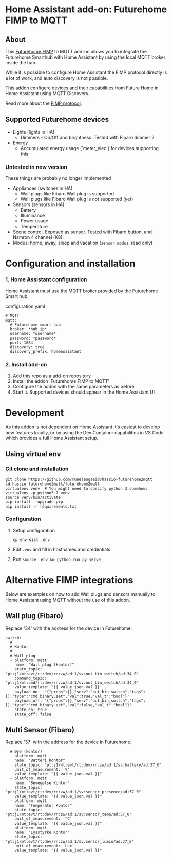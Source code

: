 # Home Assistant add-on: Futurehome FIMP to MQTT

## About

This [Futurehome FIMP](https://github.com/futurehomeno/fimp-api) to MQTT add-on allows you to integrate the Futurehome
Smarthub with Home Assistant by using the local MQTT broker inside the hub.

While it is possible to configure Home Assistant the FIMP protocol
directly is a lot of work, and auto discovery is not possible.

This addon configure devices and their capabilities from Future Home in Home Assistant using MQTT Discovery.

Read more about the [FIMP protocol](https://github.com/futurehomeno/fimp-api).


## Supported Futurehome devices

* Lights (lights in HA)
  * Dimmers - On/Off and brightness. Tested with Fibaro dimmer 2
* Energy
  * Accumulated energy usage (`meter_elec´) for devices supporting this


### Untested in new version

These things are probably no longer implemented

* Appliances (switches in HA)
  * Wall plugs like Fibaro Wall plug is supported
  * Wall plugs like Fibaro Wall plug is *not* supported (yet)
* Sensors (sensors in HA)
  * Battery
  * Illuminance
  * Power usage
  * Temperature
* Scene control. Exposed as sensor. Tested with Fibaro button, and Namron 4 channel (K8)
* Modus: home, away, sleep and vacation (`sensor.modus`, read only)

# Configuration and installation

### 1. Home Assistant configuration

Home Assistant must use the MQTT broker provided by the Futurehome Smart hub.

configuration.yaml
```
# MQTT
mqtt:
  # Futurehome smart hub
  broker: *hub ip*
  username: *username*
  password: *password*
  port: 1884
  discovery: true
  discovery_prefix: homeassistant
```

### 2. Install add-on

1) Add this repo as a add-on repository
2) Install the addon 'Futurehome FIMP to MQTT'
3) Configure the addon with the same parameters as before
4) Start it. Supported devices should appear in the Home Assistant UI


# Development

As this addon is not dependent on Home Assistant it's easiest to develop
new features locally, or by using the Dev Container capabilities in VS Code
which provides a full Home Assistant setup.

## Using virtual env

### Git clone and installation
```
git clone https://github.com/runelangseid/hassio-futurehome2mqtt
cd hassio-futurehome2mqtt/futurehome2mqtt
virtualenv venv  # You might need to specify python 3 somehow: virtualenv -p python3.7 venv
source venv/bin/activate
pip install --upgrade pip
pip install -r requirements.txt
```

### Configuration

1. Setup configuration
    ```
    cp env-dist .env
    ```
2. Edit `.env` and fill in hostnames and credentials

3. Run `source .env && python run.py serve`


# Alternative FIMP integrations

Below are examples on how to add Wall plugs and sensors manually to Home Assistant
using MQTT without the use of this addon.

## Wall plug (Fibaro)

Replace '34' with the address for the device in Futurehome.

```
switch:
  #
  # Kontor
  #
  # Wall plug
  - platform: mqtt
    name: "Wall plug (kontor)"
    state_topic:   "pt:j1/mt:evt/rt:dev/rn:zw/ad:1/sv:out_bin_switch/ad:34_0"
    command_topic: "pt:j1/mt:cmd/rt:dev/rn:zw/ad:1/sv:out_bin_switch/ad:34_0"
    value_template: '{{ value_json.val }}'
    payload_on:  '{"props":{},"serv":"out_bin_switch","tags":[],"type":"cmd.binary.set","val":true,"val_t":"bool"}'
    payload_off: '{"props":{},"serv":"out_bin_switch","tags":[],"type":"cmd.binary.set","val":false,"val_t":"bool"}'
    state_on: true
    state_off: false
```

## Multi Sensor (Fibaro)

Replace '37' with the address for the device in Futurehome.

```
  # Øye (kontor)
  - platform: mqtt
    name: "Batteri Kontor"
    state_topic: "pt:j1/mt:evt/rt:dev/rn:zw/ad:1/sv:battery/ad:37_0"
    unit_of_measurement: '%'
    value_template: "{{ value_json.val }}"
  - platform: mqtt
    name: "Bevegelse Kontor"
    state_topic: "pt:j1/mt:evt/rt:dev/rn:zw/ad:1/sv:sensor_presence/ad:37_0"
    value_template: "{{ value_json.val }}"
  - platform: mqtt
    name: "Temperatur Kontor"
    state_topic: "pt:j1/mt:evt/rt:dev/rn:zw/ad:1/sv:sensor_temp/ad:37_0"
    unit_of_measurement: '°C'
    value_template: "{{ value_json.val }}"
  - platform: mqtt
    name: "Lysstyrke Kontor"
    state_topic: "pt:j1/mt:evt/rt:dev/rn:zw/ad:1/sv:sensor_lumin/ad:37_0"
    unit_of_measurement: 'Lux'
    value_template: "{{ value_json.val }}"
```
